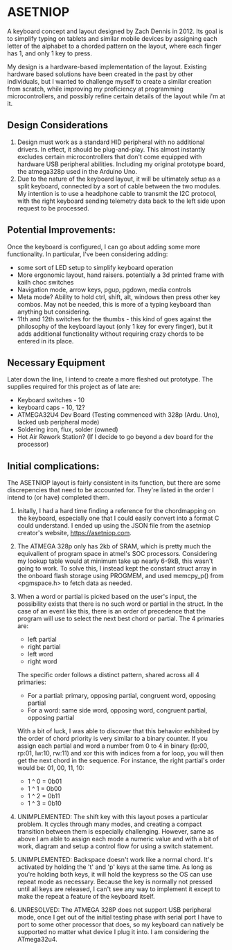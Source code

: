 # ASETNIOP
A keyboard concept and layout designed by Zach Dennis in 2012. Its goal is to simplify typing on tablets and similar mobile devices by assigning each letter of the alphabet to a chorded pattern on the layout, where each finger has 1, and only 1 key to press. 

My design is a hardware-based implementation of the layout. Existing hardware based solutions have been created in the past by other individuals, but I wanted to challenge myself to create a similar creation from scratch, while improving my proficiency at programming microcontrollers, and possibly refine certain details of the layout while i'm at it.

## Design Considerations
1. Design must work as a standard HID peripheral with no additional drivers. In effect, it should be plug-and-play. This almost instantly excludes certain microcontrollers that don't come equipped with hardware USB peripheral abilities. Including my original prototype board, the atmega328p used in the Arduino Uno.
2. Due to the nature of the keyboard layout, it will be ultimately setup as a split keyboard, connected by a sort of cable between the two modules. My intention is to use a headphone cable to transmit the I2C protocol, with the right keyboard sending telemetry data back to the left side upon request to be processed.


## Potential Improvements:
Once the keyboard is configured, I can go about adding some more functionality. In particular, I've been considering adding:
* some sort of LED setup to simplify keyboard operation
* More ergonomic layout, hand raisers. potentially a 3d printed frame with kailh choc switches
* Navigation mode, arrow keys, pgup, pgdown, media controls
* Meta mode? Ability to hold ctrl, shift, alt, windows then press other key combos. May not be needed, this is more of a typing keyboard than anything but considering.
* 11th and 12th switches for the thumbs - this kind of goes against the philosophy of the keyboard layout (only 1 key for every finger), but it adds additional functionality without requiring crazy chords to be entered in its place.



## Necessary Equipment
Later down the line, I intend to create a more fleshed out prototype. The supplies required for this project as of late are:
* Keyboard switches - 10
* keyboard caps - 10, 12?
* ATMEGA32U4 Dev Board (Testing commenced with 328p (Ardu. Uno), lacked usb peripheral mode)
* Soldering iron, flux, solder (owned)
* Hot Air Rework Station? (If I decide to go beyond a dev board for the processor)




## Initial complications: 
The ASETNIOP layout is fairly consistent in its function, but there are some discrepencies that need to be accounted for. They're listed in the order I intend to (or have) completed them.

1. Initally, I had a hard time finding a reference for the chordmapping on the keyboard, especially one that I could easily convert into a format C could understand. I ended up using the JSON file from the asetniop creator's website, https://asetniop.com.

2. The ATMEGA 328p only has 2kb of SRAM, which is pretty much the equivallent of program space in atmel's SOC processors. Considering my lookup table would at minimum take up nearly 6-9kB, this wasn't going to work. To solve this, I instead kept the constant struct array in the onboard flash storage using PROGMEM, and used memcpy_p() from <pgmspace.h> to fetch data as needed. 

3.  When a word or partial is picked based on the user's input, the possibility exists that there is no such word or partial in the struct.  In the case of an event like this, there is an order of precedence that the program will use to select the next best chord or partial. The 4 primaries are:
    * left partial
    * right partial
    * left word
    * right word 

    The specific order follows a distinct pattern, shared across all 4 primaries:
    - For a partial: primary, opposing partial, congruent word, opposing partial
    - For a word: same side word, opposing word, congruent partial, opposing partial

    With a bit of luck, I was able to discover that this behavior exhibited by the order of chord priority is very similar to a binary counter. If you assign each partial and word a number from 0 to 4 in binary (lp:00, rp:01, lw:10, rw:11) and xor this with indices from a for loop, you will then get the next chord in the sequence. For instance, the right partial's order would be: 01, 00, 11, 10:
    * 1 ^ 0 = 0b01
    * 1 ^ 1 = 0b00
    * 1 ^ 2 = 0b11
    * 1 ^ 3 = 0b10

4. UNIMPLEMENTED: The shift key with this layout poses a particular problem. It cycles through many modes, and creating a compact transition between them is especially challenging. However, same as above I am able to assign each mode a numeric value and with a bit of work, diagram and setup a control flow for using a switch statement.

5. UNIMPLEMENTED: Backspace doesn't work like a normal chord. It's activated by holding the 't' and 'p' keys at the same time. As long as you're holding both keys, it will hold the keypress so the OS can use repeat mode as necessary. Because the key is normally not pressed until all keys are released, I can't see any way to implement it except to make the repeat a feature of the keyboard itself.

6. UNRESOLVED: The ATMEGA 328P does not support USB peripheral mode, once I get out of the initial testing phase with serial port I have to port to some other processor that does, so my keyboard can natively be supported no matter what device I plug it into. I am considering the ATmega32u4.
